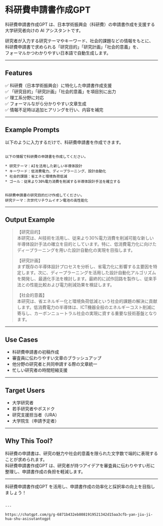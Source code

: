 # 科研費申請書作成GPT

科研費申請書作成GPT は、日本学術振興会（科研費）の申請書作成を支援する大学研究者向けの AI アシスタントです。

研究者が入力する研究テーマやキーワード、社会的課題などの情報をもとに、  
科研費申請書で求められる「研究目的」「研究計画」「社会的意義」を、  
フォーマルかつわかりやすい日本語で自動生成します。

---

## Features

✅ 科研費（日本学術振興会）に特化した申請書作成支援  
✅ 「研究目的」「研究計画」「社会的意義」を項目別に出力  
✅ 理工系分野に対応  
✅ フォーマルながら分かりやすい文章生成  
✅ 情報不足時は追加ヒアリングを行い、内容を補完  

---

## Example Prompts

以下のように入力するだけで、科研費申請書を作成できます。

```

以下の情報で科研費の申請書を作成してください。

* 研究テーマ：AIを活用した新しい半導体設計
* キーワード：低消費電力、ディープラーニング、設計自動化
* 社会的課題：省エネと環境負荷低減
* ゴール：従来より30%電力消費を削減する半導体設計手法を確立する

```
```

科研費申請書の研究目的だけ作成してください。
研究テーマ：次世代リチウムイオン電池の高性能化

```

---

## Output Example

> 【研究目的】  
> 本研究は、AI技術を活用し、従来より30%電力消費を削減可能な新しい半導体設計手法の確立を目的としています。特に、低消費電力化に向けたディープラーニングを用いた設計自動化の実現を目指します。
> 
> 【研究計画】  
> まず既存の半導体設計プロセスを分析し、省電力化に影響する主要因を特定します。次に、ディープラーニングを活用した設計自動化アルゴリズムを開発し、最適化手法を検討します。最終的に試作回路を製作し、従来手法との性能比較および電力削減効果を検証します。
> 
> 【社会的意義】  
> 本研究は、省エネルギー化と環境負荷低減という社会的課題の解決に貢献します。低消費電力の半導体は、ICT機器全般のエネルギーコスト削減に寄与し、カーボンニュートラル社会の実現に資する重要な技術基盤となります。

---

## Use Cases

- 科研費申請書の初稿作成
- 審査員に伝わりやすい文章のブラッシュアップ
- 他分野の研究者と共同申請する際の文章統一
- 忙しい研究者の時間短縮支援

---

## Target Users

- 大学研究者
- 若手研究者やポスドク
- 研究支援担当者（URA）
- 大学院生（申請予定者）

---

## Why This Tool?

科研費の申請書は、研究の魅力や社会的意義を限られた文字数で端的に表現することが求められます。  
科研費申請書作成GPT は、研究者が持つアイデアを審査員に伝わりやすい形に整理し、申請書作成の負担を軽減します。

---

科研費申請書作成GPT を活用し、申請書作成の効率化と採択率の向上を目指しましょう！
```

---

https://chatgpt.com/g/g-6871b432eb8081919521342d15aa3cfb-yan-jiu-ji-hua-shu-asisutantogpt

